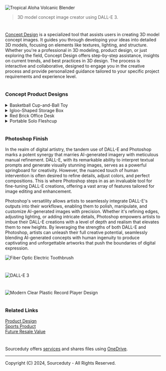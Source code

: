 ![Tropical Aloha Volcanic Blender](https://github.com/user-attachments/assets/9cd2b066-811d-4b35-8c09-63a2ca1b828c)

> 3D model concept image creator using DALL-E 3.

#

[Concept Design](https://chat.openai.com/g/g-JAsawu1Lv-concept-design) is a specialized tool that assists users in creating 3D model concept images. It guides you through developing your ideas into detailed 3D models, focusing on elements like textures, lighting, and structure. Whether you're a professional in 3D modeling, product design, or just exploring the field, Concept Design offers step-by-step assistance, insights on current trends, and best practices in 3D design. The process is interactive and collaborative, designed to engage you in the creative process and provide personalized guidance tailored to your specific project requirements and experience level.

#
### Concept Product Designs

<details><summary>Basketball Cup-and-Ball Toy</summary>
<br>

![Basketball Cup-and-Ball Toy](https://github.com/sourceduty/Concept_Design/assets/123030236/f925b5fb-2b9b-4656-a5fb-c22bd58d4a4a)

The concept product design in the image is an innovative take on traditional basketball and cup-and-ball toys, merging elements from both to create a unique and engaging game. The design features a small basketball hoop with a wooden backboard, a sturdy pole for support, and a base to ensure stability. Attached to the hoop is a basketball connected by a flexible rod, reminiscent of a cup-and-ball toy, where the objective is to maneuver the ball into the cup, or in this case, the hoop. This clever fusion of toys is not only visually appealing but also presents an entertaining challenge for users of various ages.

One of the standout features of this design is its simplicity and functionality. The materials used, such as wood for the backboard and pole, combined with a plastic or composite material for the hoop and ball, provide a classic yet durable feel. The flexible rod connecting the ball to the hoop allows for a range of motion, requiring coordination and skill to successfully score a basket. This can serve as a fun activity for children, promoting hand-eye coordination, and also as a casual game for adults looking to test their precision and dexterity.

In terms of aesthetics, the product maintains a minimalistic and modern look while evoking a sense of nostalgia through its classic toy elements. The wooden components give it a warm and natural appearance, making it suitable for various interior settings, whether it be a child's playroom or a living room. The compact size ensures that it does not take up much space, making it a versatile addition to any household. Moreover, its design can be easily adapted for different sizes and difficulty levels, catering to a wide audience.

From a market perspective, this product has the potential to appeal to both toy enthusiasts and those looking for unique home entertainment options. Its combination of nostalgic charm and contemporary design could attract buyers seeking something distinct yet familiar. Additionally, the product could be marketed as an educational tool, emphasizing its benefits in developing motor skills and coordination in children. Overall, this concept product design successfully blends form and function, creating a playful and engaging experience for users of all ages.

<br>    
</details>
<details><summary>Igloo-Shaped Storage Box</summary>
<br>

![Igloo-Shaped Storage Box](https://github.com/sourceduty/Concept_Design/assets/123030236/390bcb9d-cd57-46ea-adbd-0f96aa36294d)

The plastic outdoor igloo storage box depicted in the image presents a unique and visually appealing solution for outdoor storage needs. Designed to resemble a traditional igloo, this storage box combines aesthetic charm with functionality. The igloo shape not only makes it an attractive addition to any backyard or garden but also helps it blend seamlessly into various outdoor settings, creating a cohesive and pleasant environment.

Constructed from durable plastic, the igloo storage box is built to withstand harsh weather conditions, ensuring the contents remain safe and dry. The material's resistance to moisture, UV rays, and temperature fluctuations makes it an ideal choice for year-round use. The thick, insulated walls of the igloo provide an additional layer of protection, helping to maintain a stable internal temperature, which is particularly beneficial for storing items sensitive to extreme temperatures.

The igloo storage box features a robust door with a secure lock, ensuring that the stored items are safe from theft or unauthorized access. The door's design allows for easy opening and closing, while the lock adds an extra layer of security. Inside, the storage space is ample, providing enough room to store various outdoor items such as gardening tools, cushions, toys, and even small pieces of furniture. The spacious interior is designed to maximize storage capacity while maintaining easy access to the items inside.

One of the standout features of this product is its eco-friendly design. The use of recyclable plastic materials not only makes the igloo storage box environmentally friendly but also lightweight and easy to move. This aspect is particularly beneficial for homeowners who may need to relocate the storage box periodically. Additionally, the plastic construction ensures that the igloo is easy to clean and maintain, requiring minimal effort to keep it looking new and functional.

In conclusion, the plastic outdoor igloo storage box is a versatile and practical storage solution that combines durability, security, and aesthetic appeal. Its unique design and robust construction make it an excellent choice for any outdoor space, providing a secure and weather-resistant place to store various items. Whether used in a garden, patio, or backyard, this storage box is sure to enhance the overall look of the area while offering reliable storage options.

<br>    
</details>
<details><summary>Red Brick Office Desk</summary>
<br>

![Red Brick Office Desk](https://github.com/sourceduty/Concept_Design/assets/123030236/100f5ead-29a3-4040-a50d-61dfd44ea85b)

The red brick office desk design is an intriguing blend of rustic and modern aesthetics, creating a unique and eye-catching workspace. The desk itself is constructed entirely of red bricks, giving it a sturdy and industrial feel that is reminiscent of old-world craftsmanship. This robust construction is complemented by the clean, straight lines of the desk, which add a touch of modernity and sophistication. The use of red bricks not only provides a strong, durable surface but also introduces a warm, earthy tone to the space, making the office area feel inviting and grounded.

Accompanying the brick desk is a transparent chair made of clear, molded plastic. This chair contrasts sharply with the heavy, opaque bricks, adding a sense of lightness and contemporary flair to the setup. The clear material of the chair allows it to almost disappear against the backdrop of the brick desk, emphasizing the unique design of the desk itself. This combination of materials highlights the innovative approach to office furniture design, where traditional and modern elements coexist harmoniously.

The desktop is neatly arranged with a laptop, desk lamp, and various office supplies, which are strategically placed to maintain an uncluttered and functional workspace. The brick surface provides ample space for working, with enough room to accommodate books, stationery, and other essentials. The inclusion of a sleek, metallic desk lamp adds a touch of elegance and practicality, ensuring that the workspace is well-lit and conducive to productivity. The overall layout is both practical and aesthetically pleasing, demonstrating a well-thought-out balance between form and function.

The setting of the desk within a minimalist room with concrete flooring and walls further enhances its visual appeal. The simplicity of the surroundings allows the red brick desk to become the focal point of the space. The natural light filtering in from the window highlights the texture and color of the bricks, creating interesting shadows and adding depth to the scene. This design not only serves as a functional workspace but also as a statement piece, showcasing how traditional materials can be reimagined in contemporary interior design.

<br>    
</details>
<details><summary>Portable Solo Fleshcup</summary>
<br>

![Fleshcup Sex Toy Concept](https://github.com/sourceduty/Concept_Design/assets/123030236/e7b4d804-1793-4e2b-96a5-d06987778916)

The Fleshcup, a novel product in the realm of personal pleasure devices, stands out due to its unique and playful design. The concept ingeniously merges the discreet appearance of a common red solo cup with the functionality of a portable, vibrating adult toy. This innovative approach not only provides users with a convenient and inconspicuous way to store and use their device but also adds a fun element to the experience. By disguising the Fleshcup as a solo cup, it can easily blend into various environments, making it perfect for those who prioritize privacy and discretion.

One of the key features of the Fleshcup is its portability. Designed to be easily carried and used on the go, this product caters to individuals with busy lifestyles who may require a convenient solution for their personal needs. Its compact size and familiar shape allow it to be stashed in a bag or suitcase without drawing unwanted attention. This makes the Fleshcup an ideal companion for travel or spontaneous moments when traditional devices might be too cumbersome or obvious.

The vibrating functionality of the Fleshcup sets it apart from other discreet pleasure products. This feature enhances the overall experience by providing additional stimulation, which can be adjusted to suit personal preferences. Whether used for solo play or incorporated into partnered activities, the Fleshcup's vibrations can add a new dimension of pleasure. The integration of this feature into the design of a solo cup is a testament to the product's innovative engineering, ensuring that users receive both practicality and satisfaction.

Aesthetically, the Fleshcup maintains a balance between playful and practical. The use of a red solo cup design not only serves a functional purpose but also taps into a sense of nostalgia and familiarity. This design choice can make the product less intimidating for first-time users or those new to adult toys. Additionally, the humor and novelty associated with the product can help break down barriers and stigmas surrounding the use of such devices, encouraging more open conversations and acceptance.

Overall, the Fleshcup represents a forward-thinking approach in the personal pleasure industry. By combining discreetness, portability, and enhanced functionality, it addresses the needs of modern users who seek convenience without compromising on experience. The Fleshcup's clever design and thoughtful features make it a standout product that is likely to appeal to a wide range of individuals looking for a unique and effective solution for their personal pleasure.

<br>    
</details>

#
### Photoshop Finish

In the realm of digital artistry, the tandem use of DALL-E and Photoshop marks a potent synergy that marries AI-generated imagery with meticulous manual refinement. DALL-E, with its remarkable ability to interpret textual prompts and generate visually stunning images, serves as a powerful springboard for creativity. However, the nuanced touch of human intervention is often desired to refine details, adjust colors, and perfect compositions. This is where Photoshop steps in as an invaluable tool for fine-tuning DALL-E creations, offering a vast array of features tailored for image editing and enhancement.

Photoshop's versatility allows artists to seamlessly integrate DALL-E's outputs into their workflows, enabling them to polish, manipulate, and customize AI-generated images with precision. Whether it's refining edges, adjusting lighting, or adding intricate details, Photoshop empowers artists to imbue their DALL-E creations with a level of depth and realism that elevates them to new heights. By leveraging the strengths of both DALL-E and Photoshop, artists can unleash their full creative potential, seamlessly blending AI-generated concepts with human ingenuity to produce captivating and unforgettable artworks that push the boundaries of digital expression.

![Fiber Optic Electric Toothbrush](https://github.com/sourceduty/Concept_Design/assets/123030236/3e10d2cb-d2b7-444a-95e4-578e78d2e7b0)

#

![DALL-E 3](https://github.com/user-attachments/assets/54acd5f8-719a-47ba-b98e-6e7f01466a07)

#

![Modern Clear Plastic Record Player Design](https://github.com/sourceduty/Concept_Design/assets/123030236/c2824e75-5e95-4513-9803-4eff8308bc46)

#
### Related Links

[Product Design](https://github.com/sourceduty/Product_Design)
<br>
[Sports Product](https://github.com/sourceduty/Sports_Product)
<br>
[Future Resale Value](https://github.com/sourceduty/Future_Resale_Value)

#

Sourceduty offers [services](https://github.com/sourceduty/Sourceduty_Services) and shares files using <a href="https://1drv.ms/u/s!AumZxqj6wFkfhxSi1JbL7tJmhDCR?e=Rp0Jnr">OneDrive</a>.

***
Copyright (C) 2024, Sourceduty - All Rights Reserved.

